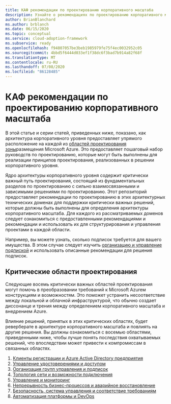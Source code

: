 ```yaml
---
title: КАФ рекомендации по проектированию корпоративного масштаба
description: Узнайте о рекомендациях по проектированию корпоративного масштаба в инфраструктуре внедрения Microsoft Cloud для Azure.
author: BrianBlanchard
ms.author: brblanch
ms.date: 06/15/2020
ms.topic: conceptual
ms.service: cloud-adoption-framework
ms.subservice: ready
ms.openlocfilehash: f94807057be3beb1985979fe75f4ec0032952c05
ms.sourcegitcommit: 4bbd5f6444d033ef1f38dc6f3bad7b914a82f68f
ms.translationtype: MT
ms.contentlocale: ru-RU
ms.lasthandoff: 07/08/2020
ms.locfileid: "86128485"
---
```

# <a name="caf-enterprise-scale-design-guidelines"></a>КАФ рекомендации по проектированию корпоративного масштаба

В этой статье и серии статей, приведенных ниже, показано, как архитектура корпоративного уровня предоставляет упрямого расположение на каждой из [областей проектирования зоны](../landing-zone/design-areas.md)размещения Microsoft Azure. Это предоставляет пошаговый набор руководств по проектированию, которые могут быть выполнены для реализации принципов проектирования, реализованных в решении корпоративного уровня.

Ядро архитектуры корпоративного уровня содержит критически важный путь проектирования, состоящий из фундаментальных разделов по проектированию с сильно взаимосвязанными и зависимыми решениями по проектированию. Этот репозиторий предоставляет рекомендации по проектированию в этих архитектурных технических доменах для поддержки критически важных решений, которые должны быть выполнены для определения архитектуры корпоративного масштаба. Для каждого из рассматриваемых доменов следует ознакомиться с предоставленными рекомендациями и рекомендации и использовать их для структурирования и управления проектами в каждой области.

Например, вы можете узнать, сколько подписок требуется для вашего имущества. В этом случае следует изучить [организацию и управление подпиской](./management-group-and-subscription-organization.md#subscription-organization-and-governance) и использовать описанные рекомендации для решения подписок.

## <a name="critical-design-areas"></a>Критические области проектирования

Следующие восемь критически важных областей проектирования могут помочь в преобразовании требований к Microsoft Azureм конструкциям и возможностям. Это поможет устранить несоответствие между локальной и облачной инфраструктурой, что обычно создает диссонанце и трения между определением корпоративного масштаба и внедрением Azure.

Влияние решений, принятых в этих критических областях, будет реверберате в архитектуре корпоративного масштаба и повлиять на другие решения. Вы должны ознакомиться с восемью областями, приведенными ниже, чтобы лучше понять последствия охватываемых решений, что впоследствии может привести к компромиссам в связанных областях.

1. [Клиенты регистрации и Azure Active Directory предприятия](./enterprise-enrollment-and-azure-ad-tenants.md)
2. [Управление удостоверениями и доступом](./identity-and-access-management.md)
3. [Организация групп управления и подписок](./management-group-and-subscription-organization.md)
4. [Топология сети и возможности подключения](./network-topology-and-connectivity.md)
5. [Управление и мониторинг](./management-and-monitoring.md)
6. [Непрерывность бизнес-процессов и аварийное восстановление](./business-continuity-and-disaster-recovery.md)
7. [Безопасность, система управления и соответствие требованиям](./security-governance-and-compliance.md)
8. [Автоматизация платформы и DevOps](./platform-automation-and-devops.md)
